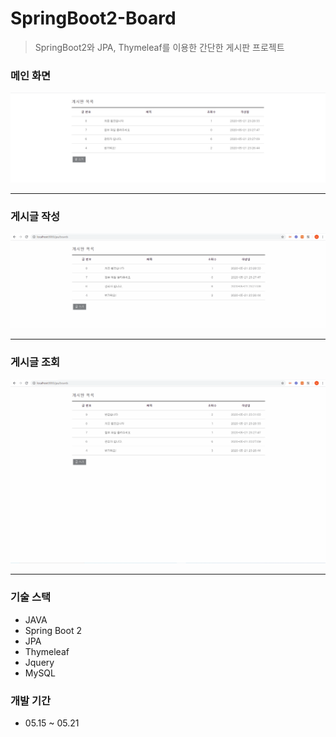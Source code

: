 # SpringBoot2-Board
> SpringBoot2와 JPA, Thymeleaf를 이용한 간단한 게시판 프로젝트

### 메인 화면
![Home](/images/Home.PNG)

---

### 게시글 작성
![Home](/images/insert.gif)

---

### 게시글 조회
![Home](/images/select.gif)

---

### 기술 스택
- JAVA
- Spring Boot 2
- JPA
- Thymeleaf
- Jquery
- MySQL

### 개발 기간
- 05.15 ~ 05.21

